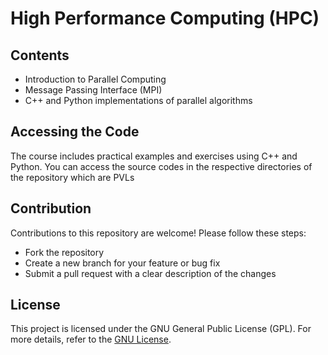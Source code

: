 # High Performance Computing (HPC)

## Contents
<ul>
  <li>Introduction to Parallel Computing</li>
  <li>Message Passing Interface (MPI)</li>
  <li>C++ and Python implementations of parallel algorithms</li>
</ul>

## Accessing the Code
The course includes practical examples and exercises using C++ and Python. You can access the source codes in the respective directories of the repository which are PVLs


## Contribution
Contributions to this repository are welcome! Please follow these steps:
<ul>
  <li>Fork the repository</li>
  <li>Create a new branch for your feature or bug fix</li>
  <li>Submit a pull request with a clear description of the changes</li>
</ul>

## License
This project is licensed under the GNU General Public License (GPL). For more details, refer to the [GNU License](https://www.gnu.org/licenses/gpl-3.0.en.html).
